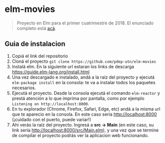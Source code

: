 # elm-movies

> Proyecto en Elm para el primer cuatrimestre de 2018. El enunciado completo está [acá](https://docs.google.com/document/d/1oPOucRupydC1PGbGvJAcxNHsyL_oPS-xOa4isu7pGI8/edit?ts=5b153ec7#).

## Guia de instalacion

1. Copiá el link del repositorio
2. Cloná el proyecto `git clone https://github.com/pdep-utn/elm-movies`
3. Instalá elm. En la siguiente url estaran los links de descarga  https://guide.elm-lang.org/install.html
4. Una vez descargado e instalado, andá a la raíz del proyecto y ejecutá `elm-package install` en  la consola: te va a instalar todos los paquetes necesarios.
5. Ejecutá el proyecto. Desde la consola ejecutá el comando `elm-reactor` y prestá atención a lo que imprima por pantalla, como por ejemplo `Listening on http://localhost:8000`.
6. En tu explorador (Chrome, Firefox, Safari, Edge, etc) andá a la misma url que te aparecio en la consola. En este caso sería [http://localhost:8000](http://localhost:8000) (¡cuidado con el puerto, puede variar!)
7. Ahi verás la raíz del proyecto. Ingresá a **src -> Main** (en este caso, su link sería [http://localhost:8000/src/Main.elm](http://localhost:8000/src/Main.elm)), y una vez que se termine de compilar el proyecto podrás ver la aplicacion web funcionando.
